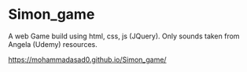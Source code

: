 # Simon_game
A web Game build using html, css, js (JQuery). Only sounds taken from Angela (Udemy) resources.


https://mohammadasad0.github.io/Simon_game/
